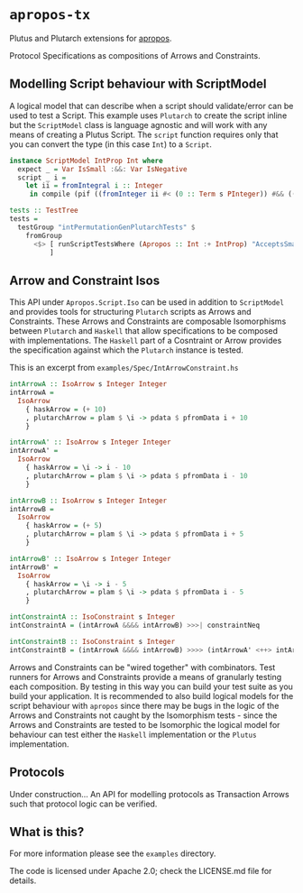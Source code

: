 # `apropos-tx`
Plutus and Plutarch extensions for [apropos](https://github.com/mlabs-haskell/apropos).

Protocol Specifications as compositions of Arrows and Constraints.

## Modelling Script behaviour with ScriptModel

A logical model that can describe when a script should validate/error can be used to test a Script. This example uses `Plutarch` to create the script inline but the `ScriptModel` class is language agnostic and will work with any means of creating a Plutus Script. The `script` function requires only that you can convert the type (in this case `Int`) to a `Script`.

```Haskell
instance ScriptModel IntProp Int where
  expect _ = Var IsSmall :&&: Var IsNegative
  script _ i =
    let ii = fromIntegral i :: Integer
     in compile (pif ((fromInteger ii #< (0 :: Term s PInteger)) #&& ((fromInteger (-10) :: Term s PInteger) #<= fromInteger ii)) (pcon PUnit) perror)

tests :: TestTree
tests =
  testGroup "intPermutationGenPlutarchTests" $
    fromGroup
      <$> [ runScriptTestsWhere (Apropos :: Int :+ IntProp) "AcceptsSmallNegativeInts" Yes
          ]

```

## Arrow and Constraint Isos

This API under `Apropos.Script.Iso` can be used in addition to `ScriptModel` and provides tools for structuring `Plutarch` scripts as Arrows and Constraints. These Arrows and Constraints are composable Isomorphisms between `Plutarch` and `Haskell` that allow specifications to be composed with implementations. The `Haskell` part of a Cosntraint or Arrow provides the specification against which the `Plutarch` instance is tested.


This is an excerpt from `examples/Spec/IntArrowConstraint.hs`
```Haskell
intArrowA :: IsoArrow s Integer Integer
intArrowA =
  IsoArrow
    { haskArrow = (+ 10)
    , plutarchArrow = plam $ \i -> pdata $ pfromData i + 10
    }

intArrowA' :: IsoArrow s Integer Integer
intArrowA' =
  IsoArrow
    { haskArrow = \i -> i - 10
    , plutarchArrow = plam $ \i -> pdata $ pfromData i - 10
    }

intArrowB :: IsoArrow s Integer Integer
intArrowB =
  IsoArrow
    { haskArrow = (+ 5)
    , plutarchArrow = plam $ \i -> pdata $ pfromData i + 5
    }

intArrowB' :: IsoArrow s Integer Integer
intArrowB' =
  IsoArrow
    { haskArrow = \i -> i - 5
    , plutarchArrow = plam $ \i -> pdata $ pfromData i - 5
    }

intConstraintA :: IsoConstraint s Integer
intConstraintA = (intArrowA &&&& intArrowB) >>>| constraintNeq

intConstraintB :: IsoConstraint s Integer
intConstraintB = (intArrowA &&&& intArrowB) >>>> (intArrowA' <++> intArrowB') >>>| constraintEq

```

Arrows and Constraints can be "wired together" with combinators. Test runners for Arrows and Constraints provide a means of granularly testing each composition. By testing in this way you can build your test suite as you build your application. It is recommended to also build logical models for the script behaviour with `apropos` since there may be bugs in the logic of the Arrows and Constraints not caught by the Isomorphism tests - since the Arrows and Constraints are tested to be Isomorphic the logical model for behaviour can test either the `Haskell` implementation or the `Plutus` implementation.

## Protocols

Under construction... An API for modelling protocols as Transaction Arrows such that protocol logic can be verified.


## What is this?
For more information please see the `examples` directory.

The code is licensed under Apache 2.0; check the LICENSE.md file for details.
